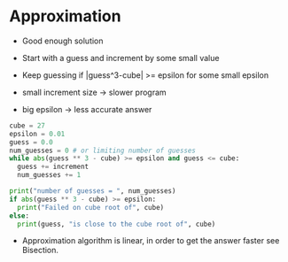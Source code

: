 # Approximation

- Good enough solution
- Start with a guess and increment by some small value
- Keep guessing if |guess^3-cube| >= epsilon for some small epsilon

- small increment size -> slower program
- big epsilon -> less accurate answer

```python
cube = 27
epsilon = 0.01
guess = 0.0
num_guesses = 0 # or limiting number of guesses
while abs(guess ** 3 - cube) >= epsilon and guess <= cube:
  guess += increment
  num_guesses += 1

print("number of guesses = ", num_guesses)
if abs(guess ** 3 - cube) >= epsilon:
  print("Failed on cube root of", cube)
else:
  print(guess, "is close to the cube root of", cube)
```

* Approximation algorithm is linear, in order to get the answer faster see
  Bisection.
